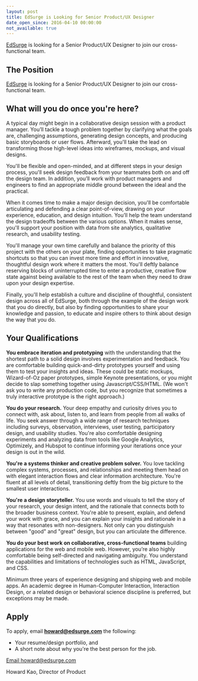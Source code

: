 ```yaml
---
layout: post
title: EdSurge is Looking for Senior Product/UX Designer
date_open_since: 2016-04-10 00:00:00
not_available: true
---
```


[EdSurge](http://www.edsurge.com) is looking for a Senior Product/UX Designer to join our cross-functional team. 

<!--break-->

## The Position

[EdSurge](http://www.edsurge.com) is looking for a Senior Product/UX Designer to join our cross-functional team. 

## What will you do once you're here?

A typical day might begin in a collaborative design session with a product manager. You’ll tackle a tough problem together by clarifying what the goals are, challenging assumptions, generating design concepts, and producing basic storyboards or user flows. Afterward, you'll take the lead on transforming those high-level ideas into wireframes, mockups, and visual designs.

You'll be flexible and open-minded, and at different steps in your design process, you'll seek design feedback from your teammates both on and off the design team. In addition, you’ll work with product managers and engineers to find an appropriate middle ground between the ideal and the practical.

When it comes time to make a major design decision, you'll be comfortable articulating and defending a clear point-of-view, drawing on your experience, education, and design intuition. You’ll help the team understand the design tradeoffs between the various options. When it makes sense, you'll support your position with data from site analytics, qualitative research, and usability testing. 

You'll manage your own time carefully and balance the priority of this project with the others on your plate, finding opportunities to take pragmatic shortcuts so that you can invest more time and effort in innovative, thoughtful design work where it matters the most. You'll deftly balance reserving blocks of uninterrupted time to enter a productive, creative flow state against being available to the rest of the team when they need to draw upon your design expertise.

Finally, you'll help establish a culture and discipline of thoughtful, consistent design across all of EdSurge, both through the example of the design work that you do directly, but also by finding opportunities to share your knowledge and passion, to educate and inspire others to think about design the way that you do. 

## Your Qualifications

**You embrace iteration and prototyping** with the understanding that the shortest path to a solid design involves experimentation and feedback. You are comfortable building quick-and-dirty prototypes yourself and using them to test your insights and ideas. These could be static mockups, Wizard-of-Oz paper prototypes, simple Keynote presentations, or you might decide to slap something together using Javascript/CSS/HTML. (We won't ask you to write any production code, but you recognize that sometimes a truly interactive prototype is the right approach.)

**You do your research.** Your deep empathy and curiosity drives you to connect with, ask about, listen to, and learn from people from all walks of life. You seek answer through a wide range of research techniques including surveys, observation, interviews, user testing, participatory design, and usability studies. You're also comfortable designing experiments and analyzing data from tools like Google Analytics, Optimizely, and Hubspot to continue informing your iterations once your design is out in the wild.

**You're a systems thinker and creative problem solver.** You love tackling complex systems, processes, and relationships and meeting them head on with elegant interaction flows and clear information architecture. You're fluent at all levels of detail, transitioning deftly from the big picture to the smallest user interactions.

**You're a design storyteller.** You use words and visuals to tell the story of your research, your design intent, and the rationale that connects both to the broader business context. You're able to present, explain, and defend your work with grace, and you can explain your insights and rationale in a way that resonates with non-designers. Not only can you distinguish between "good" and "great" design, but you can articulate the difference.

**You do your best work on collaborative, cross-functional teams** building applications for the web and mobile web. However, you’re also highly comfortable being self-directed and navigating ambiguity. You understand the capabilities and limitations of technologies such as HTML, JavaScript, and CSS.

Minimum three years of experience designing and shipping web and mobile apps. An academic degree in Human-Computer Interaction, Interaction Design, or a related design or behavioral science discipline is preferred, but exceptions may be made.

## Apply

To apply, email **howard@edsurge.com** the following:

* Your resume/design portfolio, and
* A short note about why you're the best person for the job.

<a href="mailto:howard@edsurge.com" class="button button-rounded button-primary button-large">Email howard@edsurge.com</a>

Howard Kao, Director of Product
